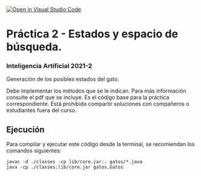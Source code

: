[![Open in Visual Studio Code](https://classroom.github.com/assets/open-in-vscode-f059dc9a6f8d3a56e377f745f24479a46679e63a5d9fe6f495e02850cd0d8118.svg)](https://classroom.github.com/online_ide?assignment_repo_id=5839099&assignment_repo_type=AssignmentRepo)
# Práctica 2 - Estados y espacio de búsqueda.
### Inteligencia Artificial 2021-2

Generación de los posibles estados del gato. 

Debe implementar los métodos que se le indican. Para más información consulte el pdf que se incluye.
Es el código base para la práctica correspondiente. Está prohibido compartir soluciones con compañeros o estudiantes fuera del curso.

## Ejecución
Para compilar y ejecutar este código desde la terminal, se recomiendan los comandos siguientes:

```
javac -d ./classes -cp lib/core.jar:. gatos/*.java
java -cp ./classes:lib/core.jar gatos.Gatos
```
